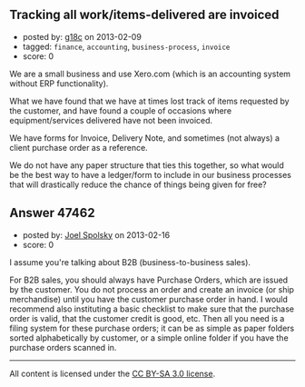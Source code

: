 ## Tracking all work/items-delivered are invoiced

- posted by: [g18c](https://stackexchange.com/users/-1/23933-g18c) on 2013-02-09
- tagged: `finance`, `accounting`, `business-process`, `invoice`
- score: 0

We are a small business and use Xero.com (which is an accounting system without ERP functionality).

What we have found that we have at times lost track of items requested by the customer, and have found a couple of occasions where equipment/services delivered have not been invoiced.

We have forms for Invoice, Delivery Note, and sometimes (not always) a client purchase order as a reference.

We do not have any paper structure that ties this together, so what would be the best way to have a ledger/form to include in our business processes that will drastically reduce the chance of things being given for free?


## Answer 47462

- posted by: [Joel Spolsky](https://stackexchange.com/users/-1/4335-joel-spolsky) on 2013-02-16
- score: 0

I assume you're talking about B2B (business-to-business sales). 

For B2B sales, you should always have Purchase Orders, which are issued by the customer. You do not process an order and create an invoice (or ship merchandise) until you have the customer purchase order in hand. I would recommend also instituting a basic checklist to make sure that the purchase order is valid, that the customer credit is good, etc. Then all you need is a filing system for these purchase orders; it can be as simple as paper folders sorted alphabetically by customer, or a simple online folder if you have the purchase orders scanned in.



---

All content is licensed under the [CC BY-SA 3.0 license](https://creativecommons.org/licenses/by-sa/3.0/).
